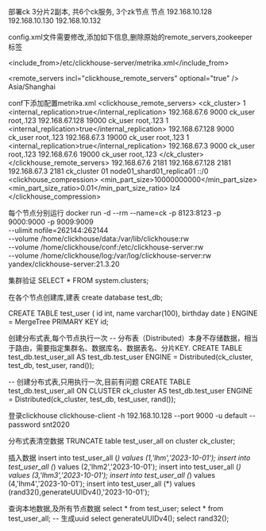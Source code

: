 部署ck 3分片2副本, 共6个ck服务, 3个zk节点
节点
192.168.10.128
192.168.10.130
192.168.10.132

config.xml文件需要修改,添加如下信息,删除原始的remote_servers,zookeeper标签
<!-- 外部依赖配置文件 -->
<include_from>/etc/clickhouse-server/metrika.xml</include_from>
<!-- 集群相关的配置，可以用外部依赖文件来配置 -->
<remote_servers incl="clickhouse_remote_servers" optional="true" />
<zookeeper incl="zookeeper-servers" optional="true" />
<timezone>Asia/Shanghai</timezone>

conf下添加配置metrika.xml
<yandex>
    <clickhouse_remote_servers>
        <!-- 自定义的集群名称 -->
        <ck_cluster>
            <!-- 分片信息 -->
            <shard>
                <!-- 分片负载权重 -->
                <weight>1</weight>
                <!-- 分布式表写入数据是否只写入到一个副本，配合复制表引擎使用，默认false -->
                <internal_replication>true</internal_replication>
                <!-- 分片副本信息，这里指定的用户名密码只能是明文 -->
                <replica>
                    <host>192.168.67.6</host>
                    <port>9000</port>
                    <user>ck_user</user>
                    <!--不能使用加密密码-->
                    <password>root,.123</password>
                </replica>
                <replica>
                    <host>192.168.67.128</host>
                    <port>19000</port>
                    <user>ck_user</user>
                    <password>root,.123</password>
                </replica>
            </shard>
            <shard>
                <weight>1</weight>
                <internal_replication>true</internal_replication>
                <replica>
                    <host>192.168.67.128</host>
                    <port>9000</port>
                    <user>ck_user</user>
                    <password>root,.123</password>
                </replica>
                <replica>
                    <host>192.168.67.3</host>
                    <port>19000</port>
                    <user>ck_user</user>
                    <password>root,.123</password>
                </replica>
            </shard>
            <shard>
                <weight>1</weight>
                <internal_replication>true</internal_replication>
                <replica>
                    <host>192.168.67.3</host>
                    <port>9000</port>
                    <user>ck_user</user>
                    <password>root,.123</password>
                </replica>
                <replica>
                    <host>192.168.67.6</host>
                    <port>19000</port>
                    <user>ck_user</user>
                    <password>root,.123</password>
                </replica>
            </shard>
        </ck_cluster>
    </clickhouse_remote_servers>
    <!-- ReplicatedMergeTree引擎依赖zk,有数据写入或者修改时,借助zk的分布式协同能力,实现多个副本之间的同步 -->
    <zookeeper-servers>
        <node index="1">
            <host>192.168.67.6</host>
            <port>2181</port>
        </node>
        <node index="2">
            <host>192.168.67.128</host>
            <port>2181</port>
        </node>
        <node index="3">
            <host>192.168.67.3</host>
            <port>2181</port>
        </node>
    </zookeeper-servers>
    <!-- 建表语句的参数,指定zk的存储目录用,每个节点不同 -->
    <macros>
      <!--集群名称-->
      <layer>ck_cluster</layer>
      <!--分片主从节点相同,整数-->
      <shard>01</shard>
      <!--该节点属于哪个分片的哪个副本-->
      <replica>node01_shard01_replica01</replica>
    </macros>
    <!-- 监听网络-->
    <networks>
        <ip>::/0</ip>
    </networks>
    <!-- 数据压缩算法  -->
    <clickhouse_compression>
        <case>
            <min_part_size>10000000000</min_part_size>
            <min_part_size_ratio>0.01</min_part_size_ratio>
            <method>lz4</method>
        </case>
    </clickhouse_compression>
</yandex>

每个节点分别运行
docker run -d --rm --name=ck -p 8123:8123 -p 9000:9000 -p 9009:9009 \
--ulimit nofile=262144:262144 \
--volume /home/clickhouse/data:/var/lib/clickhouse:rw \
--volume /home/clickhouse/conf:/etc/clickhouse-server:rw \
--volume /home/clickhouse/log:/var/log/clickhouse-server:rw \
yandex/clickhouse-server:21.3.20

集群验证
SELECT * FROM system.clusters;

在各个节点创建库,建表
create database test_db;

CREATE TABLE test_user
(
    id int,
    name varchar(100),
    birthday date
)
ENGINE = MergeTree
PRIMARY KEY id;

创建分布式表,每个节点执行一次
-- 分布表（Distributed）本身不存储数据，相当于路由，需要指定集群名、数据库名、数据表名、分片KEY.
CREATE TABLE test_db.test_user_all AS test_db.test_user ENGINE = Distributed(ck_cluster, test_db, test_user, rand());

-- 创建分布式表,只用执行一次,目前有问题
CREATE TABLE test_db.test_user_all ON CLUSTER ck_cluster AS test_db.test_user ENGINE = Distributed(ck_cluster, test_db, test_user, rand());

登录clickhouse
clickhouse-client -h 192.168.10.128 --port 9000 -u default --password snt2020

分布式表清空数据
TRUNCATE table test_user_all on cluster ck_cluster;

插入数据
insert into test_user_all (*) values (1,'lhm','2023-10-01');
insert into test_user_all (*) values (2,'lhm2','2023-10-01');
insert into test_user_all (*) values (3,'lhm3','2023-10-01');
insert into test_user_all (*) values (4,'lhm4','2023-10-01');
insert into test_user_all (*) values (rand32(),generateUUIDv4(),'2023-10-01');

查询本地数据,及所有节点数据
select * from test_user;
select * from test_user_all;
-- 生成uuid
select generateUUIDv4();
select rand32();
